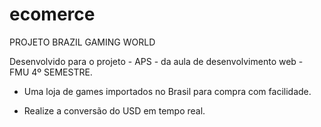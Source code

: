 # ecomerce

PROJETO BRAZIL GAMING WORLD

Desenvolvido para o projeto - APS - da aula de desenvolvimento web - FMU 4º SEMESTRE.

- Uma loja de games importados no Brasil para compra com facilidade.

- Realize a conversão do USD em tempo real. 

